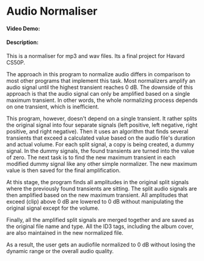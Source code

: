 # Audio Normaliser
#### Video Demo:  <URL HERE>
#### Description:
This is a normaliser for mp3 and wav files. Its a final project for Havard CS50P.

The approach in this program to normalize audio differs in comparison to most other programs that implement this task. Most normalizers amplify an audio signal  until the highest transient reaches 0 dB. The downside of this approach is that the audio signal can only be amplified based on a single maximum transient.     In other words, the whole normalizing process depends on one transient, which is inefficient.

This program, however, doesn't depend on a single transient. It rather splits the original signal into four separate signals (left positive, left negative,     right positive, and right negative). Then it uses an algorithm that finds several transients that exceed a calculated value based on the audio file's           duration and actual volume. For each split signal, a copy is being created, a dummy signal. In the dummy signals, the found transients are turned into the       value of zero. The next task is to find the new maximum transient in each modified dummy signal like any other simple normalizer. The new maximum value is       then saved for the final amplification.

At this stage, the program finds all amplitudes in the original split signals where the previously found transients are sitting. The split audio signals are     then amplified based on the new maximum transient. All amplitudes that exceed (clip) above 0 dB are lowered to 0 dB without manipulating the original signal     except for the volume.

Finally, all the amplified split signals are merged together and are saved as the original file name and type. All the ID3 tags, including the album cover,     are also maintained in the new normalized file.

As a result, the user gets an audiofile normalized to 0 dB without losing the dynamic range or the overall audio quality.
